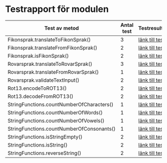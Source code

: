 # Testrapport för modulen
|Test av metod|Antal test|Testresultat|
|-------|-----------|------------|
|Fikonsprak.translateToFikonSprak()|3|[länk till test](spec/support/Fikonsprak.spec.js)|
|Fikonsprak.translateFromFikonSprak()|2|[länk till test](spec/support/Fikonsprak.spec.js)|
|Fikonsprak.isFikonSprak()|2|[länk till test](spec/support/Fikonsprak.spec.js)|
|Rovarsprak.translateToRovarSprak()|3|[länk till test](spec/support/Rovarsprak.spec.js)|
|Rovarsprak.translateFromRovarSprak()|1|[länk till test](spec/support/Rovarsprak.spec.js)|
|Rovarsprak.validateTextInput()|2|[länk till test](spec/support/Rovarsprak.spec.js)|
|Rot13.encodeToROT13()|2|[länk till test](spec/support/Rot13.spec.js)|
|Rot13.decodeFromROT13()|2|[länk till test](spec/support/Rot13.spec.js)|
|StringFunctions.countNumberOfCharacters()|1|[länk till test](spec/support/StringFunctions.spec.js)|
|StringFunctions.countNumberOfWords()|1|[länk till test](spec/support/StringFunctions.spec.js)|
|StringFunctions.countNumberOfVowels()|1|[länk till test](spec/support/StringFunctions.spec.js)|
|StringFunctions.countNumberOfConsonants()|1|[länk till test](spec/support/StringFunctions.spec.js)|
|StringFunctions.isStringEmpty()|2|[länk till test](spec/support/StringFunctions.spec.js)|
|StringFunctions.isString()|2|[länk till test](spec/support/StringFunctions.spec.js)|
|StringFunctions.reverseString()|2|[länk till test](spec/support/StringFunctions.spec.js)|